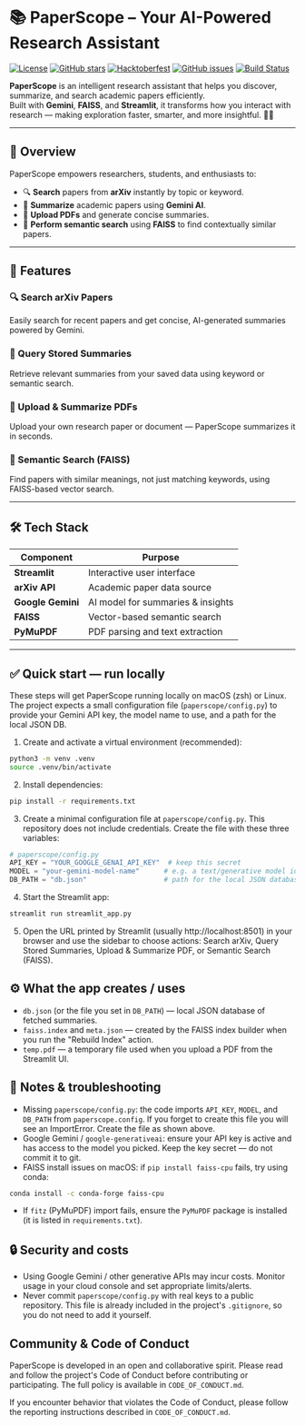 # 📚 PaperScope – Your AI-Powered Research Assistant

[![License](https://img.shields.io/badge/License-Apache%202.0-blue.svg)](https://opensource.org/licenses/Apache-2.0)
[![GitHub stars](https://img.shields.io/github/stars/Ujjwal-Bajpayee/PaperScope.svg?style=social&label=Star)](https://github.com/Ujjwal-Bajpayee/PaperScope)
[![Hacktoberfest](https://img.shields.io/badge/Hacktoberfest-2025-orange.svg)](https://hacktoberfest.com/)
[![GitHub issues](https://img.shields.io/github/issues/Ujjwal-Bajpayee/PaperScope.svg)](https://github.com/Ujjwal-Bajpayee/PaperScope/issues)
[![Build Status](https://img.shields.io/badge/build-passing-brightgreen.svg)](https://github.com/Ujjwal-Bajpayee/PaperScope/actions)

**PaperScope** is an intelligent research assistant that helps you discover, summarize, and search academic papers efficiently.  
Built with **Gemini**, **FAISS**, and **Streamlit**, it transforms how you interact with research — making exploration faster, smarter, and more insightful. 🧠✨

---

## 🚀 Overview

PaperScope empowers researchers, students, and enthusiasts to:
- 🔍 **Search** papers from **arXiv** instantly by topic or keyword.  
- 🧾 **Summarize** academic papers using **Gemini AI**.  
- 📄 **Upload PDFs** and generate concise summaries.  
- 🔎 **Perform semantic search** using **FAISS** to find contextually similar papers.  

---

## 🧩 Features

### 🔍 Search arXiv Papers
Easily search for recent papers and get concise, AI-generated summaries powered by Gemini.

### 🧠 Query Stored Summaries
Retrieve relevant summaries from your saved data using keyword or semantic search.

### 📄 Upload & Summarize PDFs
Upload your own research paper or document — PaperScope summarizes it in seconds.

### 🔎 Semantic Search (FAISS)
Find papers with similar meanings, not just matching keywords, using FAISS-based vector search.

---

## 🛠️ Tech Stack

| Component | Purpose |
|------------|----------|
| **Streamlit** | Interactive user interface |
| **arXiv API** | Academic paper data source |
| **Google Gemini** | AI model for summaries & insights |
| **FAISS** | Vector-based semantic search |
| **PyMuPDF** | PDF parsing and text extraction |

---

## ✅ Quick start — run locally

These steps will get PaperScope running locally on macOS (zsh) or Linux. The project expects a small configuration file (`paperscope/config.py`) to provide your Gemini API key, the model name to use, and a path for the local JSON DB.

1. Create and activate a virtual environment (recommended):

```bash
python3 -m venv .venv
source .venv/bin/activate
```

2. Install dependencies:

```bash
pip install -r requirements.txt
```

3. Create a minimal configuration file at `paperscope/config.py`.
   This repository does not include credentials. Create the file with these three variables:

```python
# paperscope/config.py
API_KEY = "YOUR_GOOGLE_GENAI_API_KEY"  # keep this secret
MODEL = "your-gemini-model-name"      # e.g. a text/generative model identifier
DB_PATH = "db.json"                   # path for the local JSON database
```

4. Start the Streamlit app:

```bash
streamlit run streamlit_app.py
```

5. Open the URL printed by Streamlit (usually http://localhost:8501) in your browser and use the sidebar to choose actions: Search arXiv, Query Stored Summaries, Upload & Summarize PDF, or Semantic Search (FAISS).

## ⚙️ What the app creates / uses

- `db.json` (or the file you set in `DB_PATH`) — local JSON database of fetched summaries.
- `faiss.index` and `meta.json` — created by the FAISS index builder when you run the "Rebuild Index" action.
- `temp.pdf` — a temporary file used when you upload a PDF from the Streamlit UI.

## 📝 Notes & troubleshooting

- Missing `paperscope/config.py`: the code imports `API_KEY`, `MODEL`, and `DB_PATH` from `paperscope.config`. If you forget to create this file you will see an ImportError. Create the file as shown above.
- Google Gemini / `google-generativeai`: ensure your API key is active and has access to the model you picked. Keep the key secret — do not commit it to git.
- FAISS install issues on macOS: if `pip install faiss-cpu` fails, try using conda:

```bash
conda install -c conda-forge faiss-cpu
```

- If `fitz` (PyMuPDF) import fails, ensure the `PyMuPDF` package is installed (it is listed in `requirements.txt`).

## 🔒 Security and costs

- Using Google Gemini / other generative APIs may incur costs. Monitor usage in your cloud console and set appropriate limits/alerts.
- Never commit `paperscope/config.py` with real keys to a public repository. This file is already included in the project's `.gitignore`, so you do not need to add it yourself.

## Community & Code of Conduct

PaperScope is developed in an open and collaborative spirit. Please read and follow the project's Code of Conduct before contributing or participating. The full policy is available in `CODE_OF_CONDUCT.md`.

If you encounter behavior that violates the Code of Conduct, please follow the reporting instructions described in `CODE_OF_CONDUCT.md`.